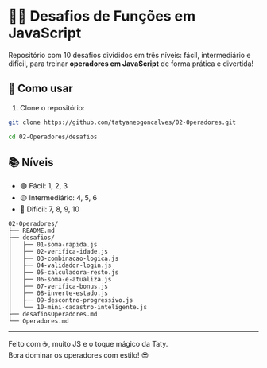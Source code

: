 # 🧙‍♀️ Desafios de Funções em JavaScript

Repositório com 10 desafios divididos em três níveis: fácil, intermediário e difícil, para treinar **operadores em JavaScript** de forma prática e divertida!

## 🚀 Como usar

1. Clone o repositório:
```bash
git clone https://github.com/tatyanepgoncalves/02-Operadores.git

cd 02-Operadores/desafios
```

## 📚 Níveis
- 🟢 Fácil: 1, 2, 3
- 🟡 Intermediário: 4, 5, 6
- 🔴 Difícil: 7, 8, 9, 10


```
02-Operadores/
├── README.md
├── desafios/
│   ├── 01-soma-rapida.js
│   ├── 02-verifica-idade.js
│   ├── 03-combinacao-logica.js
│   ├── 04-validador-login.js
│   ├── 05-calculadora-resto.js
│   ├── 06-soma-e-atualiza.js
│   ├── 07-verifica-bonus.js
│   ├── 08-inverte-estado.js
│   ├── 09-descontro-progressivo.js
│   └── 10-mini-cadastro-inteligente.js
├── desafiosOperadores.md
└── Operadores.md
```


---

Feito com ☕, muito JS e o toque mágico da Taty.  
Bora dominar os operadores com estilo! 😎

